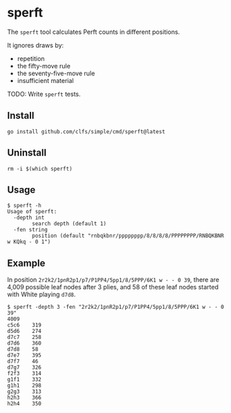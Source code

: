 # sperft
The `sperft` tool calculates Perft counts in different positions.

It ignores draws by:

- repetition
- the fifty-move rule
- the seventy-five-move rule
- insufficient material

TODO: Write `sperft` tests.

## Install

```text
go install github.com/clfs/simple/cmd/sperft@latest
```

## Uninstall

```text
rm -i $(which sperft)
```

## Usage

```text
$ sperft -h
Usage of sperft:
  -depth int
        search depth (default 1)
  -fen string
        position (default "rnbqkbnr/pppppppp/8/8/8/8/PPPPPPPP/RNBQKBNR w KQkq - 0 1")
```

## Example

In position `2r2k2/1pnR2p1/p7/P1PP4/5pp1/8/5PPP/6K1 w - - 0 39`, there are 4,009
possible leaf nodes after 3 plies, and 58 of these leaf nodes started with White
playing `d7d8`.

```text
$ sperft -depth 3 -fen "2r2k2/1pnR2p1/p7/P1PP4/5pp1/8/5PPP/6K1 w - - 0 39"
4009
c5c6    319
d5d6    274
d7c7    258
d7d6    360
d7d8    58
d7e7    395
d7f7    46
d7g7    326
f2f3    314
g1f1    332
g1h1    298
g2g3    313
h2h3    366
h2h4    350
```
